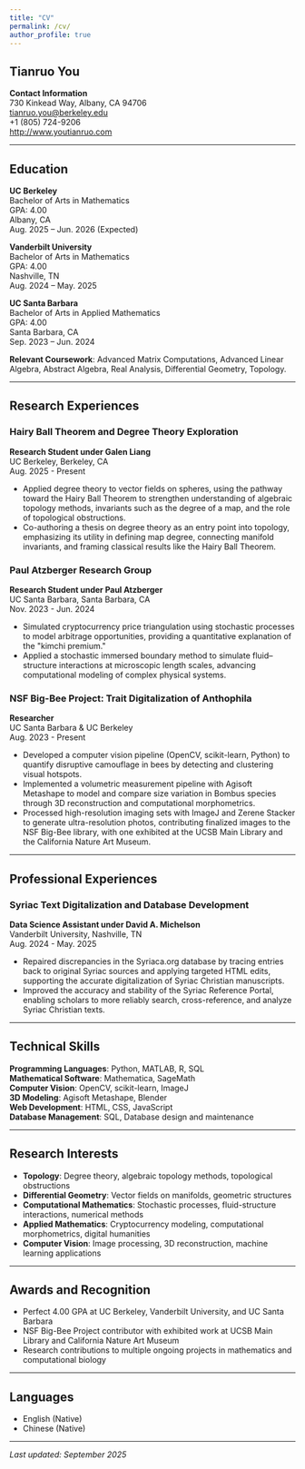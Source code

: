 ```yaml
---
title: "CV"
permalink: /cv/
author_profile: true
---
```


## Tianruo You

**Contact Information**  
730 Kinkead Way, Albany, CA 94706  
tianruo.you@berkeley.edu  
+1 (805) 724-9206  
http://www.youtianruo.com

---

## Education

**UC Berkeley**  
Bachelor of Arts in Mathematics  
GPA: 4.00  
Albany, CA  
Aug. 2025 – Jun. 2026 (Expected)

**Vanderbilt University**  
Bachelor of Arts in Mathematics  
GPA: 4.00  
Nashville, TN  
Aug. 2024 – May. 2025

**UC Santa Barbara**  
Bachelor of Arts in Applied Mathematics  
GPA: 4.00  
Santa Barbara, CA  
Sep. 2023 – Jun. 2024

**Relevant Coursework**: Advanced Matrix Computations, Advanced Linear Algebra, Abstract Algebra, Real Analysis, Differential Geometry, Topology.

---

## Research Experiences

### Hairy Ball Theorem and Degree Theory Exploration
**Research Student under Galen Liang**  
UC Berkeley, Berkeley, CA  
Aug. 2025 - Present

- Applied degree theory to vector fields on spheres, using the pathway toward the Hairy Ball Theorem to strengthen understanding of algebraic topology methods, invariants such as the degree of a map, and the role of topological obstructions.
- Co-authoring a thesis on degree theory as an entry point into topology, emphasizing its utility in defining map degree, connecting manifold invariants, and framing classical results like the Hairy Ball Theorem.

### Paul Atzberger Research Group
**Research Student under Paul Atzberger**  
UC Santa Barbara, Santa Barbara, CA  
Nov. 2023 - Jun. 2024

- Simulated cryptocurrency price triangulation using stochastic processes to model arbitrage opportunities, providing a quantitative explanation of the "kimchi premium."
- Applied a stochastic immersed boundary method to simulate fluid–structure interactions at microscopic length scales, advancing computational modeling of complex physical systems.

### NSF Big-Bee Project: Trait Digitalization of Anthophila
**Researcher**  
UC Santa Barbara & UC Berkeley  
Aug. 2023 - Present

- Developed a computer vision pipeline (OpenCV, scikit-learn, Python) to quantify disruptive camouflage in bees by detecting and clustering visual hotspots.
- Implemented a volumetric measurement pipeline with Agisoft Metashape to model and compare size variation in Bombus species through 3D reconstruction and computational morphometrics.
- Processed high-resolution imaging sets with ImageJ and Zerene Stacker to generate ultra-resolution photos, contributing finalized images to the NSF Big-Bee library, with one exhibited at the UCSB Main Library and the California Nature Art Museum.

---

## Professional Experiences

### Syriac Text Digitalization and Database Development
**Data Science Assistant under David A. Michelson**  
Vanderbilt University, Nashville, TN  
Aug. 2024 - May. 2025

- Repaired discrepancies in the Syriaca.org database by tracing entries back to original Syriac sources and applying targeted HTML edits, supporting the accurate digitalization of Syriac Christian manuscripts.
- Improved the accuracy and stability of the Syriac Reference Portal, enabling scholars to more reliably search, cross-reference, and analyze Syriac Christian texts.

---

## Technical Skills

**Programming Languages**: Python, MATLAB, R, SQL  
**Mathematical Software**: Mathematica, SageMath  
**Computer Vision**: OpenCV, scikit-learn, ImageJ  
**3D Modeling**: Agisoft Metashape, Blender  
**Web Development**: HTML, CSS, JavaScript  
**Database Management**: SQL, Database design and maintenance

---

## Research Interests

- **Topology**: Degree theory, algebraic topology methods, topological obstructions
- **Differential Geometry**: Vector fields on manifolds, geometric structures
- **Computational Mathematics**: Stochastic processes, fluid-structure interactions, numerical methods
- **Applied Mathematics**: Cryptocurrency modeling, computational morphometrics, digital humanities
- **Computer Vision**: Image processing, 3D reconstruction, machine learning applications

---

## Awards and Recognition

- Perfect 4.00 GPA at UC Berkeley, Vanderbilt University, and UC Santa Barbara
- NSF Big-Bee Project contributor with exhibited work at UCSB Main Library and California Nature Art Museum
- Research contributions to multiple ongoing projects in mathematics and computational biology

---

## Languages

- English (Native)
- Chinese (Native)

---

*Last updated: September 2025*
